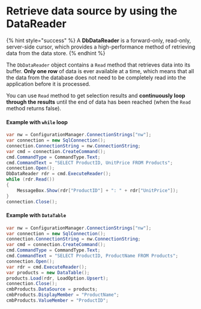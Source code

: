 # Retrieve data source by using the DataReader

{% hint style="success" %}
A **DbDataReader** is a forward-only, read-only, server-side cursor, which provides a high-performance method of retrieving data from the data store.
{% endhint %}

The `DbDataReader` object contains a `Read` method that retrieves data into its buffer. **Only one row** of data is ever available at a time, which means that all the data from the database does not need to be completely read into the application before it is processed.

You can use `Read` method to get selection results and **continuously loop through the results** until the end of data has been reached \(when the `Read` method returns false\).

#### Example with `while` loop

```csharp
var nw = ConfigurationManager.ConnectionStrings["nw"];
var connection = new SqlConnection();
connection.ConnectionString = nw.ConnectionString;
var cmd = connection.CreateCommand();
cmd.CommandType = CommandType.Text;
cmd.CommandText = "SELECT ProductID, UnitPrice FROM Products";
connection.Open();
DbDataReader rdr = cmd.ExecuteReader();
while (rdr.Read())
{
    MessageBox.Show(rdr["ProductID"] + ": " + rdr["UnitPrice"]);
}
connection.Close();
```

#### Example with `DataTable`

```csharp
var nw = ConfigurationManager.ConnectionStrings["nw"];
var connection = new SqlConnection();
connection.ConnectionString = nw.ConnectionString;
var cmd = connection.CreateCommand();
cmd.CommandType = CommandType.Text;
cmd.CommandText = "SELECT ProductID, ProductName FROM Products";
connection.Open();
var rdr = cmd.ExecuteReader();
var products = new DataTable();
products.Load(rdr, LoadOption.Upsert);
connection.Close();
cmbProducts.DataSource = products;
cmbProducts.DisplayMember = "ProductName";
cmbProducts.ValueMember = "ProductID";
```

